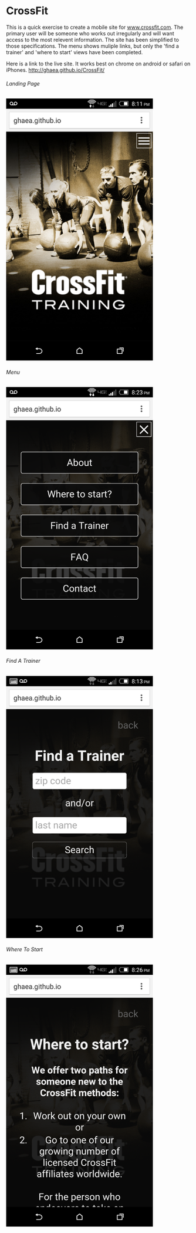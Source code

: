 # CrossFit

This is a quick exercise to create a mobile site for www.crossfit.com.  The primary user will be someone who works out irregularly and will want access to the most relevent information.  The site has been simplified to those specifications.  The menu shows muliple links, but only the 'find a trainer' and 'where to start' views have been completed.

Here is a link to the live site.  It works best on chrome on android or safari on iPhones.
http://ghaea.github.io/CrossFit/



###### Landing Page

<img src="https://github.com/ghaea/CrossFit/blob/gh-pages/Screenshot-landing.png" alt="landing" width="400px" >

###### Menu
<img src="https://github.com/ghaea/CrossFit/blob/gh-pages/Screenshot-menu.png" alt="menu" width="400px" >

###### Find A Trainer
<img src="https://github.com/ghaea/CrossFit/blob/gh-pages/Screenshot-find-trianer.png" alt="trainer" width="400px" >

###### Where To Start
<img src="https://github.com/ghaea/CrossFit/blob/gh-pages/Screenshot-where-to-start.png" alt="start" width="400px" >
